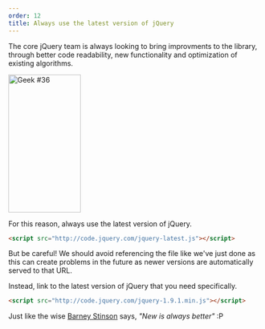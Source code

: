 ```yaml
---
order: 12
title: Always use the latest version of jQuery
---
```


The core jQuery team is always looking to bring improvments to the library, through better code readability, new functionality and optimization of existing algorithms.

<div class="img-right">
  <img id="geek-36" class="icos-geek" src="http://browserdiet.com/img/36.png" alt="Geek #36" width="144" height="275" />
</div>

For this reason, always use the latest version of jQuery.

```html
<script src="http://code.jquery.com/jquery-latest.js"></script>
```

But be careful! We should avoid referencing the file like we've just done as this can create problems in the future as newer versions are automatically served to that URL.

Instead, link to the latest version of jQuery that you need specifically.

```html
<script src="http://code.jquery.com/jquery-1.9.1.min.js"></script>
```

Just like the wise [Barney Stinson](/img/new-is-always-better.gif) says, *"New is always better"* :P
